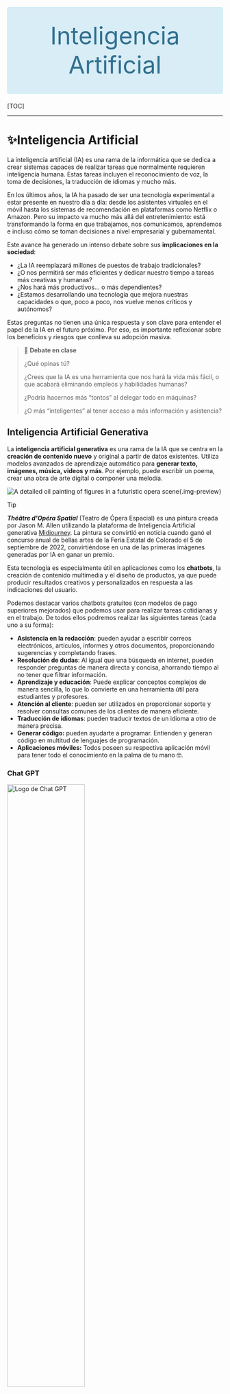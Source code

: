 <div style="padding: 2rem; margin-bottom: 20px; border: 1px solid transparent; border-radius: 4px; background-color: #d9edf7; border-color: #bce8f1; color: #31708f; text-align: center; font-size: 3.5rem">
  Inteligencia Artificial
</div>


[TOC]

---



# ✨Inteligencia Artificial

La inteligencia artificial (IA) es una rama de la informática que se dedica a crear sistemas capaces de realizar tareas que normalmente requieren inteligencia humana. Estas tareas incluyen el reconocimiento de voz, la toma de decisiones, la traducción de idiomas y mucho más.

En los últimos años, la IA ha pasado de ser una tecnología experimental a estar presente en nuestro día a día: desde los asistentes virtuales en el móvil hasta los sistemas de recomendación en plataformas como Netflix o Amazon. Pero su impacto va mucho más allá del entretenimiento: está transformando la forma en que trabajamos, nos comunicamos, aprendemos e incluso cómo se toman decisiones a nivel empresarial y gubernamental.

Este avance ha generado un intenso debate sobre sus **implicaciones en la sociedad**:

- ¿La IA reemplazará millones de puestos de trabajo tradicionales?
- ¿O nos permitirá ser más eficientes y dedicar nuestro tiempo a tareas más creativas y humanas?
- ¿Nos hará más productivos… o más dependientes?
- ¿Estamos desarrollando una tecnología que mejora nuestras capacidades o que, poco a poco, nos vuelve menos críticos y autónomos?

Estas preguntas no tienen una única respuesta y son clave para entender el papel de la IA en el futuro próximo. Por eso, es importante reflexionar sobre los beneficios y riesgos que conlleva su adopción masiva.

> 💬 **Debate en clase**
>
> ¿Qué opinas tú? 
>
> ¿Crees que la IA es una herramienta que nos hará la vida más fácil, o que acabará eliminando empleos y habilidades humanas? 
>
> ¿Podría hacernos más “tontos” al delegar todo en máquinas? 
>
> ¿O más “inteligentes” al tener acceso a más información y asistencia?



## Inteligencia Artificial Generativa

La **inteligencia artificial generativa** es una rama de la IA que se centra en la **creación de contenido nuevo** y original a partir de datos existentes. Utiliza modelos avanzados de aprendizaje automático para **generar texto, imágenes, música, videos y más**. Por ejemplo, puede escribir un poema, crear una obra de arte digital o componer una melodía.

![A detailed oil painting of figures in a futuristic opera scene](img/ia/1280px-Théâtre_D’opéra_Spatial.png){.img-preview}

> [!TIP]
>
> ***Théâtre d'Opéra Spatial*** (Teatro de Ópera Espacial) es una pintura creada por Jason M. Allen utilizando la plataforma de Inteligencia Artificial generativa [Midjourney](https://es.wikipedia.org/wiki/Midjourney). La pintura se convirtió en noticia cuando ganó el concurso anual de bellas artes de la Feria Estatal de Colorado el 5 de septiembre de 2022, convirtiéndose en una de las primeras imágenes generadas por IA en ganar un premio.

Esta tecnología es especialmente útil en aplicaciones como los **chatbots**, la creación de contenido multimedia y el diseño de productos, ya que puede producir resultados creativos y personalizados en respuesta a las indicaciones del usuario.

Podemos destacar varios chatbots gratuitos (con modelos de pago superiores mejorados) que podemos usar para realizar tareas cotidianas y en el trabajo. De todos ellos podremos realizar las siguientes tareas (cada uno a su forma):

- **Asistencia en la redacción**: pueden ayudar a escribir correos electrónicos, artículos, informes y otros documentos, proporcionando sugerencias y completando frases.
- **Resolución de dudas**: Al igual que una búsqueda en internet, pueden responder preguntas de manera directa y concisa, ahorrando tiempo al no tener que filtrar información.
- **Aprendizaje y educación**: Puede explicar conceptos complejos de manera sencilla, lo que lo convierte en una herramienta útil para estudiantes y profesores.
- **Atención al cliente**: pueden ser utilizados en proporcionar soporte y resolver consultas comunes de los clientes de manera eficiente.
- **Traducción de idiomas**: pueden traducir textos de un idioma a otro de manera precisa.
- **Generar código:** pueden ayudarte a programar. Entienden y generan código en multitud de lenguajes de programación.
- **Aplicaciones móviles:** Todos poseen su respectiva aplicación móvil para tener todo el conocimiento en la palma de tu mano 🤓.


### Chat GPT

<img src="img/ia/1690998329chatgpt-logo-with-text.png" alt="Logo de Chat GPT" width="60%" />

ChatGPT es un modelo de lenguaje avanzado desarrollado por OpenAI. Utiliza inteligencia artificial para generar texto de manera coherente y natural en respuesta a las preguntas y solicitudes de los usuarios. Actualmente está basado en la arquitectura GPT-4, aunque también ofrece versiones anteriores como GPT-3.5, y puede realizar una gran variedad de tareas relacionadas con el lenguaje y el razonamiento.

> 🤖Página web https://chatgpt.com/

- Usa GPT-4 de OpenAI (en su versión Plus), aunque también está disponible GPT-3.5.
- Puede acceder a información actualizada mediante búsqueda web en tiempo real, lo que le permite ofrecer respuestas basadas en datos recientes cuando es necesario.
- Dispone de un modo llamado *Deep Research*, que permite realizar investigaciones más profundas, con respuestas extensas, citadas y respaldadas con fuentes verificables. Este modo es ideal para trabajos académicos o tareas complejas que requieren rigor informativo.
- Puede generar imágenes a partir de descripciones escritas utilizando el modelo DALL·E, ideal para ilustraciones, conceptos visuales, diseño y creatividad.

<img src="img/ia/image-20250703131621714.png" alt="Captura de uso de la web ChatGPT para la redacción de este mismo artículo" style="zoom:67%;" />


### Microsoft Copilot

<img src="img/ia/microsoft-copilot-logo.png" alt="Logo de Microsoft Copilot" width="60%" />

Microsoft Copilot es una herramienta de inteligencia artificial integrada en aplicaciones de Microsoft 365 como Word, Excel, Outlook, PowerPoint y Teams. Asiste a los usuarios en la redacción, análisis de datos, generación de contenido, automatización de tareas y mejora de la productividad en el entorno laboral.

> 🤖 Página web https://copilot.microsoft.com

- Utiliza el modelo GPT-4 de OpenAI, integrado a través de la infraestructura de Azure AI.
- Tiene acceso a información actualizada en tiempo real desde Bing, por lo que puede responder sobre eventos recientes o datos del momento.
- Puede generar imágenes a partir de texto mediante el modelo [Dall·E](https://es.wikipedia.org/wiki/Dall-e) 3.
- También puede interpretar y describir imágenes cargadas por el usuario, útil en presentaciones o análisis visuales.
- Está profundamente integrado en el ecosistema de Microsoft, por lo que puede trabajar directamente con tus documentos, hojas de cálculo o correos electrónicos.


### Google Gemini

<img src="img/ia/Google_Gemini_logo.svg" alt="Logo Google Gemini" width="60%" />

Google Gemini es una plataforma de IA desarrollada por Google que se enfoca en la generación de texto y la comprensión del lenguaje natural. Es útil para obtener respuestas rápidas y precisas a preguntas específicas. Tiene la ventaja de integrarse en todo el ecosistema de aplicaciones de Google.

> 🤖Página web https://gemini.google.com/

- Tiene su propio modelo de lenguaje desarrollado por Google, llamado **Gemini**. Este modelo se basa en la familia de modelos **PaLM 2**, de Google AI, y no utiliza GPT de OpenAI.

- Puede describir imágenes.

  <img src="img/ia/image-20240710104300856.png" alt="Ejemplo de descripción de imágenes usando Gemini" width="50%" />

- Se puede instalar como asistente de voz en un dispositivo móvil. Puedes [encontrarlo en la tienda de aplicaciones de android](https://play.google.com/store/apps/details?id=com.google.android.apps.bard).

<img src="img/ia/image-20240710103047471.png" alt="Captura de pantalla de un móvil usando Google Gemini como asistente de voz" width="50%" />

### Perplexity

<img src="img/ia/perplexity-logo.png" alt="Logo de Perplexity AI" width="60%" />

Perplexity es un asistente de inteligencia artificial centrado en la búsqueda de información con fuentes verificables. Combina modelos de lenguaje avanzados con acceso en tiempo real a internet, ofreciendo respuestas claras, concisas y siempre acompañadas de referencias. Está diseñado especialmente para quienes necesitan respuestas confiables y actualizadas rápidamente.

> 🤖 Página web https://www.perplexity.ai/

- Utiliza modelos como GPT-4 y Claude de forma integrada.
- Realiza búsquedas en internet en tiempo real y muestra las fuentes utilizadas directamente en sus respuestas.
- Ideal para estudiantes, periodistas, investigadores o cualquier usuario que necesite verificar la información de forma inmediata.
- Tiene un diseño enfocado en la simplicidad: se usa como un motor de búsqueda, pero con capacidades de lenguaje natural.
- Ofrece un modo “Pro” con respuestas más detalladas y acceso a modelos premium.



## Comparativa



| Herramienta       | Genera texto | Genera imágenes | Uso ideal                    | Precio base       |
| ----------------- | ------------ | --------------- | ---------------------------- | ----------------- |
| ChatGPT           | ✅            | ✅ (con DALL·E)  | Redacción, ideas, educación  | Gratuito / Plus   |
| Microsoft Copilot | ✅            | ✅ (con DALL·E)  | Oficina, productividad       | Con licencia M365 |
| Google Gemini     | ✅            | ✅               | Asistente móvil, Google Docs | Gratuito / Pro    |
| Perplexity        | ✅            | ❌               | Búsqueda con fuentes         | Gratuito / Pro    |
